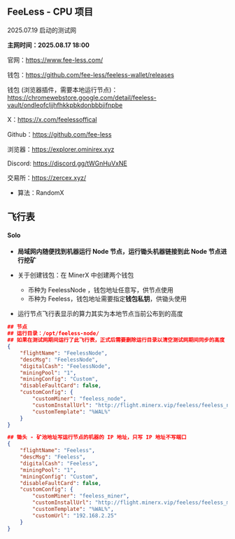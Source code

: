 ## FeeLess - CPU 项目

2025.07.19 启动的测试网

**主网时间：2025.08.17 18:00**

官网：https://www.fee-less.com/

钱包：https://github.com/fee-less/feeless-wallet/releases

钱包 (浏览器插件，需要本地运行节点)：https://chromewebstore.google.com/detail/feeless-vault/ondleofcljjhfhkkpbkdonbbbjifnpbe

X：https://x.com/feelessoffical

Github：https://github.com/fee-less

浏览器：https://explorer.ominirex.xyz

Discord: https://discord.gg/tWGnHuVxNE

交易所：https://zercex.xyz/



- 算法：RandomX



## 飞行表

#### Solo

- **局域网内随便找到机器运行 Node 节点，运行锄头机器链接到此 Node 节点进行挖矿**

- 关于创建钱包：在 MinerX 中创建两个钱包
  - 币种为 FeelessNode ，钱包地址任意写，供节点使用
  - 币种为 Feeless，钱包地址需要指定**钱包私钥**，供锄头使用
- 运行节点飞行表显示的算力其实为本地节点当前公布到的高度



```json
## 节点
## 运行目录：/opt/feeless-node/
## 如果在测试网期间运行了此飞行表，正式后需要删除运行目录以清空测试网期间同步的高度
{
    "flightName": "FeelessNode",
    "descMsg": "FeelessNode",
    "digitalCash": "FeelessNode",
    "miningPool": "1",
    "miningConfig": "Custom",
    "disableFaultCard": false,
    "customConfig": {
        "customMiner": "feeless_node",
        "customInstallUrl": "http://flight.minerx.vip/feeless/feeless_node-20250817.f.tar.gz",
        "customTemplate": "%WAL%"
    }
}
```



```json
## 锄头 - 矿池地址写运行节点的机器的 IP 地址，只写 IP 地址不写端口
{
    "flightName": "Feeless",
    "descMsg": "Feeless",
    "digitalCash": "Feeless",
    "miningPool": "1",
    "miningConfig": "Custom",
    "disableFaultCard": false,
    "customConfig": {
        "customMiner": "feeless_miner",
        "customInstallUrl": "http://flight.minerx.vip/feeless/feeless_miner-20250817.f.tar.gz",
        "customTemplate": "%WAL%",
        "customUrl": "192.168.2.25"
    }
}
```



